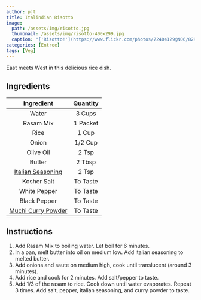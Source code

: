 ```yaml
---
author: pjt
title: Italindian Risotto
image:
  path: /assets/img/risotto.jpg
  thumbnail: /assets/img/risotto-400x299.jpg
  caption: "['Risotto!'](https://www.flickr.com/photos/72404129@N06/8296126847) by [davidbcrowley1991](https://www.flickr.com/photos/72404129@N06) is licensed under [CC BY-NC 2.0](https://creativecommons.org/licenses/by-nc/2.0/?ref=ccsearch&atype=rich)"
categories: [Entree]
tags: [Veg]
---
```


East meets West in this delicious rice dish.

## Ingredients

| Ingredient | Quantity |
|:-:|:-:|
| Water | 3 Cups |
| Rasam Mix | 1 Packet |
| Rice | 1 Cup |
| Onion | 1/2 Cup |
| Olive Oil | 2 Tsp |
| Butter | 2 Tbsp |
| [Italian Seasoning](italian-seasoning.md) | 2 Tsp |
| Kosher Salt | To Taste |
| White Pepper | To Taste |
| Black Pepper | To Taste |
| [Muchi Curry Powder](muchi-curry-seasoning.md) | To Taste |

## Instructions

1. Add Rasam Mix to boiling water. Let boil for 6 minutes.
2. In a pan, melt butter into oil on medium low. Add italian seasoning to melted butter.
3. Add onions and saute on medium high, cook until translucent (around 3 minutes).
4. Add rice and cook for 2 minutes. Add salt/pepper to taste.
5. Add 1/3 of the rasam to rice. Cook down until water evaporates. Repeat 3 times. Add salt, pepper, italian seasoning, and curry powder to taste.
